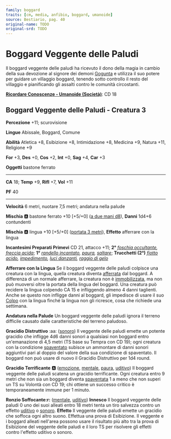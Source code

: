 ```yaml
---
family: boggard
traits: [cm, media, anfibio, boggard, umanoide]
source: Bestiario, pag. 40
original-name: TODO
original-srd: TODO
---
```


# Boggard Veggente delle Paludi

Il boggard veggente delle paludi ha ricevuto il dono della magia in cambio della sua devozione al signore dei demoni [Gogunta](/divinità/gogunta) e utilizza il suo potere per guidare un villaggio boggard, tenendo sotto controllo il resto del villaggio e pianificando gli assalti contro le comunità circostanti.

**[Ricordare Conoscenze - Umanoide (Società)](/azioni/ricordare-conoscenze)**: CD 18

## Boggard Veggente delle Paludi - Creatura 3

**Percezione** +11; scurovisione

**Lingue** Abissale, Boggard, Comune

**Abilità** Atletica +8, Esibizione +8, Intimidazione +8, Medicina +9, Natura +11, Religione +9

**For** +3, **Des** +0, **Cos** +2, **Int** +0, **Sag** +4, **Car** +3

**Oggetti** bastone ferrato

***

**CA** 18; **Temp** +9, **Rifl** +7, **Vol** +11

**PF** 40

***

**Velocità** 6 metri, nuotare 7,5 metri; andatura nella palude

**Mischia** :a: bastone ferrato +10 \[+5/+0] ([a due mani d8](/tratti/a-due-mani)), **Danni** 1d4+6 contundenti

**Mischia** :a: lingua +10 \[+5/+0] ([portata 3 metri](/tratti/portata)), **Effetto** afferrare con la lingua

**Incantesimi Preparati Primevi** CD 21, attacco +11; **2°** *[foschia occultante](/incantesimi/foschia-occultante), [freccia acida](/incantesimi/freccia-acida)*; **1°** *[randello incantato](/incantesimi/randello-incantato), [paura](/incantesimi/paura), [saltare](/incantesimi/saltare)*; **Trucchetti (2°)** *[fiotto acido](/incantesimi/fiotto-acido), [impedimento](/incantesimi/impedimento), [luci danzanti](/incantesimi/luci-danzanti), [raggio di gelo](/incantesimi/raggio-di-gelo)*

**Afferrare con la Lingua** Se il boggard veggente delle paludi colpisce una creatura con la lingua, quella creatura diventa [afferrata](/condizioni/afferrato) dal boggard. A differenza di un normale afferrare, la creatura non è [immobilizzata](/condizioni/immobilizzato), ma non può muoversi oltre la portata della lingua del boggard. Una creatura può recidere la lingua colpendo CA 15 e infliggendo almeno 4 danni taglienti. Anche se questo non infligge danni al boggard, gli impedisce di usare il suo [Colpo](/azioni/colpire) con la lingua finché la lingua non gli ricresce, cosa che richiede una settimana.

**Andatura nella Palude** Un boggard veggente delle paludi ignora il terreno difficile causato dalle caratteristiche del terreno paludoso.

**Gracidio Distruttivo** :aa:  ([sonoro](/tratti/sonoro)) Il veggente delle paludi emette un potente gracidio che infligge 4d6 danni sonori a qualsiasi non boggard entro un'emanazione di 4,5 metri (TS base su Tempra con CD 19); ogni creatura con la condizione [spaventato](/condizioni/spaventato) subisce un ammontare di danni sonori aggiuntivi pari al doppio del valore della sua condizione di spaventato. Il boggard non può usare di nuovo il Gracidio Distruttivo per 1d4 round.

**Gracidio Terrificante** :a: ([emozione](/tratti/emozione), [mentale](/tratti/mentale), [paura](/tratti/paura), [uditivo](/tratti/uditivo)) Il boggard veggente delle paludi scatena un gracidio terrificante. Ogni creatura entro 9 metri che non sia un boggard diventa [spaventata](/condizioni/spaventato) 1 a meno che non superi un TS su Volontà con CD 19; chi ottiene un successo critico è temporaneamente immune per 1 minuto.

**Ronzio Soffocante:r:** ([mentale](/tratti/mentale), [uditivo](/tratti/uditivo)) **Innesco** Il boggard veggente delle paludi 0 uno dei suoi alleati entro 18 metri tenta un tiro salvezza contro un effetto [uditivo](/tratti/uditivo) o [sonoro](/tratti/sonoro). **Effetto** Il veggente delle paludi emette un gracidio che soffoca ogni altro suono. Effettua una prova di Esibizione. Il veggente e i boggard alleati nell'area possono usare il risultato più alto tra la prova di Esibizione del veggente delle paludi e il loro TS per risolvere gli effetti contro l'effetto uditivo o sonoro.
